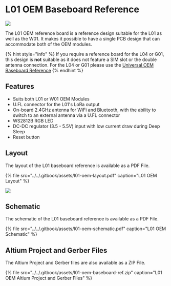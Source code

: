 # L01 OEM Baseboard Reference

![](../../.gitbook/assets/l01-reference%20%281%29.png)

The L01 OEM reference board is a reference design suitable for the L01 as well as the W01. It makes it possible to have a single PCB design that can accommodate both of the  OEM modules.

{% hint style="info" %}
If you require a reference board for the L04 or G01, this design is **not** suitable as it does not feature a SIM slot or the double antenna connection. For the L04 or G01 please use the [Universal OEM Baseboard Reference](universal_reference.md)
{% endhint %}

## Features

* Suits both L01 or W01 OEM Modules
* U.FL connector for the L01's LoRa output
* On-board 2.4GHz antenna for WiFi and Bluetooth, with the ability to switch to an external antenna via a U.FL connector
* WS2812B RGB LED
* DC-DC regulator (3.5 - 5.5V) input with low current draw during Deep Sleep
* Reset button

## Layout

The layout of the L01 baseboard reference is available as a PDF File.

{% file src="../../.gitbook/assets/l01-oem-layout.pdf" caption="L01 OEM Layout" %}

![](../../.gitbook/assets/l01-oem-layout-1.png)

## Schematic

The schematic of the L01 baseboard reference is available as a PDF File.

{% file src="../../.gitbook/assets/l01-oem-schematic.pdf" caption="L01 OEM Schematic" %}

## Altium Project and Gerber Files

The Altium Project and Gerber files are also available as a ZIP File.

{% file src="../../.gitbook/assets/l01-oem-baseboard-ref.zip" caption="L01 OEM Altium Project and Gerber Files" %}
